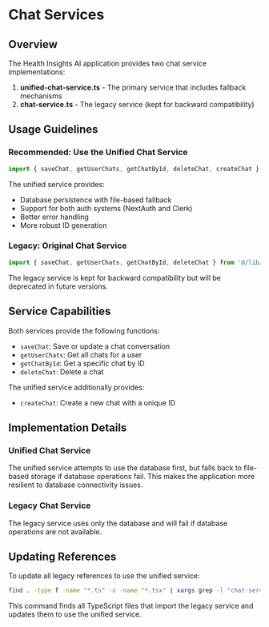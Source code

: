 # Chat Services

## Overview

The Health Insights AI application provides two chat service implementations:

1. **unified-chat-service.ts** - The primary service that includes fallback mechanisms
2. **chat-service.ts** - The legacy service (kept for backward compatibility)

## Usage Guidelines

### Recommended: Use the Unified Chat Service

```typescript
import { saveChat, getUserChats, getChatById, deleteChat, createChat } from '@/lib/services/unified-chat-service';
```

The unified service provides:
- Database persistence with file-based fallback
- Support for both auth systems (NextAuth and Clerk)
- Better error handling
- More robust ID generation

### Legacy: Original Chat Service 

```typescript
import { saveChat, getUserChats, getChatById, deleteChat } from '@/lib/services/chat-service';
```

The legacy service is kept for backward compatibility but will be deprecated in future versions.

## Service Capabilities

Both services provide the following functions:

- `saveChat`: Save or update a chat conversation
- `getUserChats`: Get all chats for a user
- `getChatById`: Get a specific chat by ID
- `deleteChat`: Delete a chat

The unified service additionally provides:
- `createChat`: Create a new chat with a unique ID

## Implementation Details

### Unified Chat Service

The unified service attempts to use the database first, but falls back to file-based storage if database operations fail. This makes the application more resilient to database connectivity issues.

### Legacy Chat Service

The legacy service uses only the database and will fail if database operations are not available.

## Updating References

To update all legacy references to use the unified service:

```bash
find . -type f -name "*.ts" -o -name "*.tsx" | xargs grep -l "chat-service" | xargs sed -i '' 's/chat-service/unified-chat-service/g'
```

This command finds all TypeScript files that import the legacy service and updates them to use the unified service.

